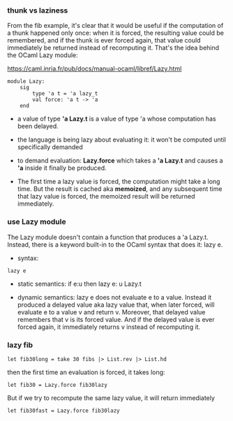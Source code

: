 ### thunk vs laziness
From the fib example, it's clear that it would be useful if the computation of a thunk happened only once: when it is forced, the resulting value could be remembered, and if the thunk is ever forced again, that value could immediately be returned instead of recomputing it. That's the idea behind the OCaml Lazy module:

https://caml.inria.fr/pub/docs/manual-ocaml/libref/Lazy.html

```
module Lazy: 
    sig
        type 'a t = 'a lazy_t
        val force: 'a t -> 'a
    end
```
* a value of type **'a Lazy.t** is a value of type 'a whose computation has been delayed.

* the language is being lazy about evaluating it: it won't be computed until specifically demanded 

* to demand evaluation: **Lazy.force** which takes a **'a Lazy.t** and causes a **'a** inside it finally be produced. 

* The first time a lazy value is forced, the computation might take a long time. But the result is cached aka **memoized**, and any subsequent time that lazy value is forced, the memoized result will be returned immediately.


### use Lazy module
The Lazy module doesn't contain a function that produces a 'a Lazy.t. Instead, there is a keyword built-in to the OCaml syntax that does it: lazy e.

* syntax: 
```
lazy e
```
* static semantics: 
if e:u then lazy e: u Lazy.t

* dynamic semantics: 
lazy e does not evaluate e to a value. Instead it produced a delayed value aka lazy value that, when later forced, will evaluate e to a value v and return v. Moreover, that delayed value remembers that v is its forced value. And if the delayed value is ever forced again, it immediately returns v instead of recomputing it.

### lazy fib

```
let fib30long = take 30 fibs |> List.rev |> List.hd
```
then the first time an evaluation is forced, it takes long: 
```
let fib30 = Lazy.force fib30lazy
```
But if we try to recompute the same lazy value, it will return immediately
```
let fib30fast = Lazy.force fib30lazy
```